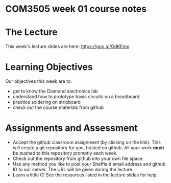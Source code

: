 COM3505 week 01 course notes
===

# The Lecture

This week's lecture slides are here: https://goo.gl/GdKEmx


# Learning Objectives

Our objectives this week are to:

- get to know the Diamond electronics lab
- understand how to prototype basic circuits on a breadboard
- practice soldering on stripboard
- check out the course materials from github


# Assignments and Assessment

- Accept the github classroom assignment (by clicking on the link). This will
  create a git repository for you, hosted on github. All your work **must** be
  pushed to this repository promptly each week.
- Check out the repository from github into your own file space.
- Use any method you like to post your Sheffield email address and github ID
  to our server. The URL will be given during the lecture.
- Learn a little C! See the resources listed in the lecture slides for help.
